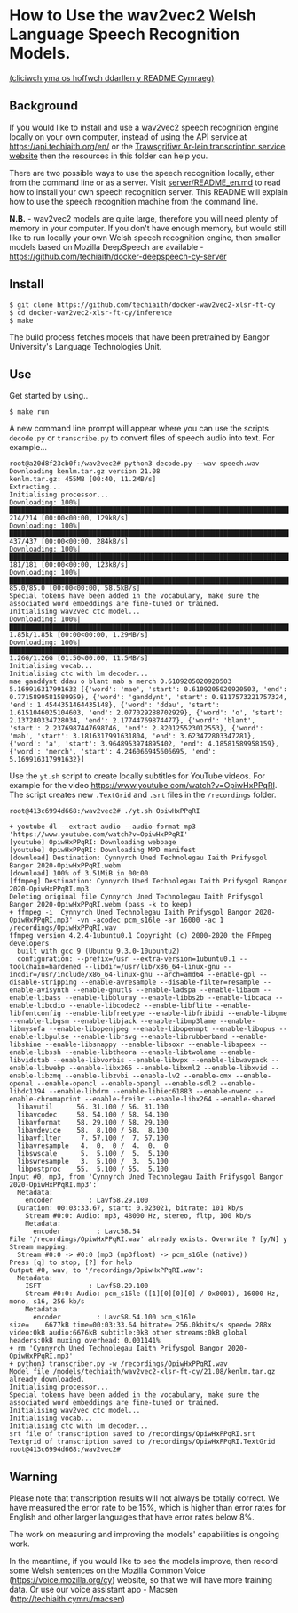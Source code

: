 # How to Use the wav2vec2 Welsh Language Speech Recognition Models.

[(cliciwch yma os hoffwch ddarllen y README Cymraeg)](README.md)

## Background

If you would like to install and use a wav2vec2 speech recognition engine locally
on your own computer, instead of using the API service at https://api.techiaith.org/en/ or the [Trawsgrifiwr Ar-lein transcription service website](https://trawsgrifiwr.techiaith.cymru) then the resources in this folder can help you. 

There are two possible ways to use the speech recognition locally, ether from the command line or as a server. Visit [server/README_en.md](server/README_en.md) to read how to install your own speech recognition server. This README will explain how to use the speech recognition machine from the command line.

**N.B.** - wav2vec2 models are quite large, therefore you will need plenty of memory
in your computer. If you don't have enough memory, but would still like to run locally
your own Welsh speech recognition engine, then smaller models based on Mozilla
DeepSpeech are available - https://github.com/techiaith/docker-deepspeech-cy-server

## Install

```
$ git clone https://github.com/techiaith/docker-wav2vec2-xlsr-ft-cy
$ cd docker-wav2vec2-xlsr-ft-cy/inference
$ make
```

The build process fetches models that have been pretrained by Bangor University's Language Technologies Unit.

## Use

Get started by using..

```
$ make run
```

A new command line prompt will appear where you can use the scripts `decode.py` or `transcribe.py` to convert files of speech audio into text. For example...

```shell
root@a20d8f23cb0f:/wav2vec2# python3 decode.py --wav speech.wav 
Downloading kenlm.tar.gz version 21.08
kenlm.tar.gz: 455MB [00:40, 11.2MB/s]                                                                                             
Extracting...
Initialising processor...
Downloading: 100%|████████████████████████████████████████████████████████████████████████████████| 214/214 [00:00<00:00, 129kB/s]
Downloading: 100%|████████████████████████████████████████████████████████████████████████████████| 437/437 [00:00<00:00, 284kB/s]
Downloading: 100%|████████████████████████████████████████████████████████████████████████████████| 181/181 [00:00<00:00, 123kB/s]
Downloading: 100%|█████████████████████████████████████████████████████████████████████████████| 85.0/85.0 [00:00<00:00, 58.5kB/s]
Special tokens have been added in the vocabulary, make sure the associated word embeddings are fine-tuned or trained.
Initialising wav2vec ctc model...
Downloading: 100%|███████████████████████████████████████████████████████████████████████████| 1.85k/1.85k [00:00<00:00, 1.29MB/s]
Downloading: 100%|███████████████████████████████████████████████████████████████████████████| 1.26G/1.26G [01:50<00:00, 11.5MB/s]
Initialising vocab...
Initialising ctc with lm decoder...
mae ganddynt ddau o blant mab a merch 0.6109205020920503 5.169916317991632 [{'word': 'mae', 'start': 0.6109205020920503, 'end': 0.7715899581589959}, {'word': 'ganddynt', 'start': 0.8117573221757324, 'end': 1.4544351464435148}, {'word': 'ddau', 'start': 1.6151046025104603, 'end': 2.077029288702929}, {'word': 'o', 'start': 2.137280334728034, 'end': 2.17744769874477}, {'word': 'blant', 'start': 2.2376987447698746, 'end': 2.820125523012553}, {'word': 'mab', 'start': 3.1816317991631804, 'end': 3.623472803347281}, {'word': 'a', 'start': 3.9648953974895402, 'end': 4.18581589958159}, {'word': 'merch', 'start': 4.246066945606695, 'end': 5.169916317991632}]
```

Use the `yt.sh` script to create locally subtitles for YouTube videos. For example for the video https://www.youtube.com/watch?v=OpiwHxPPqRI. The script creates new `.TextGrid` and `.srt` files in the `/recordings` folder.


```shell
root@413c6994d668:/wav2vec2# ./yt.sh OpiwHxPPqRI

+ youtube-dl --extract-audio --audio-format mp3 'https://www.youtube.com/watch?v=OpiwHxPPqRI'
[youtube] OpiwHxPPqRI: Downloading webpage
[youtube] OpiwHxPPqRI: Downloading MPD manifest
[download] Destination: Cynnyrch Uned Technolegau Iaith Prifysgol Bangor 2020-OpiwHxPPqRI.webm
[download] 100% of 3.51MiB in 00:00
[ffmpeg] Destination: Cynnyrch Uned Technolegau Iaith Prifysgol Bangor 2020-OpiwHxPPqRI.mp3
Deleting original file Cynnyrch Uned Technolegau Iaith Prifysgol Bangor 2020-OpiwHxPPqRI.webm (pass -k to keep)
+ ffmpeg -i 'Cynnyrch Uned Technolegau Iaith Prifysgol Bangor 2020-OpiwHxPPqRI.mp3' -vn -acodec pcm_s16le -ar 16000 -ac 1 /recordings/OpiwHxPPqRI.wav
ffmpeg version 4.2.4-1ubuntu0.1 Copyright (c) 2000-2020 the FFmpeg developers
  built with gcc 9 (Ubuntu 9.3.0-10ubuntu2)
  configuration: --prefix=/usr --extra-version=1ubuntu0.1 --toolchain=hardened --libdir=/usr/lib/x86_64-linux-gnu --incdir=/usr/include/x86_64-linux-gnu --arch=amd64 --enable-gpl --disable-stripping --enable-avresample --disable-filter=resample --enable-avisynth --enable-gnutls --enable-ladspa --enable-libaom --enable-libass --enable-libbluray --enable-libbs2b --enable-libcaca --enable-libcdio --enable-libcodec2 --enable-libflite --enable-libfontconfig --enable-libfreetype --enable-libfribidi --enable-libgme --enable-libgsm --enable-libjack --enable-libmp3lame --enable-libmysofa --enable-libopenjpeg --enable-libopenmpt --enable-libopus --enable-libpulse --enable-librsvg --enable-librubberband --enable-libshine --enable-libsnappy --enable-libsoxr --enable-libspeex --enable-libssh --enable-libtheora --enable-libtwolame --enable-libvidstab --enable-libvorbis --enable-libvpx --enable-libwavpack --enable-libwebp --enable-libx265 --enable-libxml2 --enable-libxvid --enable-libzmq --enable-libzvbi --enable-lv2 --enable-omx --enable-openal --enable-opencl --enable-opengl --enable-sdl2 --enable-libdc1394 --enable-libdrm --enable-libiec61883 --enable-nvenc --enable-chromaprint --enable-frei0r --enable-libx264 --enable-shared
  libavutil      56. 31.100 / 56. 31.100
  libavcodec     58. 54.100 / 58. 54.100
  libavformat    58. 29.100 / 58. 29.100
  libavdevice    58.  8.100 / 58.  8.100
  libavfilter     7. 57.100 /  7. 57.100
  libavresample   4.  0.  0 /  4.  0.  0
  libswscale      5.  5.100 /  5.  5.100
  libswresample   3.  5.100 /  3.  5.100
  libpostproc    55.  5.100 / 55.  5.100
Input #0, mp3, from 'Cynnyrch Uned Technolegau Iaith Prifysgol Bangor 2020-OpiwHxPPqRI.mp3':
  Metadata:
    encoder         : Lavf58.29.100
  Duration: 00:03:33.67, start: 0.023021, bitrate: 101 kb/s
    Stream #0:0: Audio: mp3, 48000 Hz, stereo, fltp, 100 kb/s
    Metadata:
      encoder         : Lavc58.54
File '/recordings/OpiwHxPPqRI.wav' already exists. Overwrite ? [y/N] y
Stream mapping:
  Stream #0:0 -> #0:0 (mp3 (mp3float) -> pcm_s16le (native))
Press [q] to stop, [?] for help
Output #0, wav, to '/recordings/OpiwHxPPqRI.wav':
  Metadata:
    ISFT            : Lavf58.29.100
    Stream #0:0: Audio: pcm_s16le ([1][0][0][0] / 0x0001), 16000 Hz, mono, s16, 256 kb/s
    Metadata:
      encoder         : Lavc58.54.100 pcm_s16le
size=    6677kB time=00:03:33.64 bitrate= 256.0kbits/s speed= 288x    
video:0kB audio:6676kB subtitle:0kB other streams:0kB global headers:0kB muxing overhead: 0.001141%
+ rm 'Cynnyrch Uned Technolegau Iaith Prifysgol Bangor 2020-OpiwHxPPqRI.mp3'
+ python3 transcriber.py -w /recordings/OpiwHxPPqRI.wav
Model file /models/techiaith/wav2vec2-xlsr-ft-cy/21.08/kenlm.tar.gz already downloaded.
Initialising processor...
Special tokens have been added in the vocabulary, make sure the associated word embeddings are fine-tuned or trained.
Initialising wav2vec ctc model...
Initialising vocab...
Initialising ctc with lm decoder...
srt file of transcription saved to /recordings/OpiwHxPPqRI.srt
Textgrid of transcription saved to /recordings/OpiwHxPPqRI.TextGrid
root@413c6994d668:/wav2vec2# 
```

## Warning

Please note that transcription results will not always be totally correct. We have 
measured the error rate to be 15%, which is higher than error rates for English and other 
larger languages that have error rates below 8%.

The work on measuring and improving the models' capabilities is ongoing work. 

In the meantime, if you would like to see the models improve, then record some Welsh
sentences on the Mozilla Common Voice (https://voice.mozilla.org/cy) website, so that
we will have more training data. Or use our voice assistant app - Macsen (http://techiaith.cymru/macsen)
